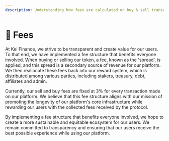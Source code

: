 ```yaml
---
description: Understanding how fees are calculated on buy & sell transactions
---
```


# 💸 Fees

At Kei Finance, we strive to be transparent and create value for our users. To that end, we have implemented a fee structure that benefits everyone involved. When buying or selling our token, a fee, known as the 'spread', is applied, and this spread is a secondary source of revenue for our platform. We then reallocate these fees back into our reward system, which is distributed among various parties, including stakers, treasury, debt, affiliates and admin.

Currently, our sell and buy fees are fixed at 3% for every transaction made on our platform. We believe that this fee structure aligns with our mission of promoting the longevity of our platform's core infrastructure while rewarding our users with the collected fees received by the protocol.

By implementing a fee structure that benefits everyone involved, we hope to create a more sustainable and equitable ecosystem for our users. We remain committed to transparency and ensuring that our users receive the best possible experience while using our platform.
